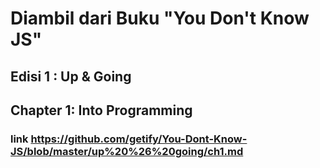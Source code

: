 # Diambil dari Buku "You Don't Know JS"
## Edisi 1 : Up & Going
## Chapter 1: Into Programming
### link https://github.com/getify/You-Dont-Know-JS/blob/master/up%20%26%20going/ch1.md
